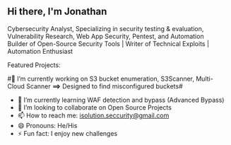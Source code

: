 ## Hi there, I'm Jonathan

Cybersecurity Analyst, Specializing in security testing & evaluation, Vulnerability Research, Web App Security, Pentest, and Automation  
Builder of Open-Source Security Tools | Writer of Technical Exploits | Automation Enthusiast

Featured Projects: 

#🔭 I’m currently working on S3 bucket enumeration, S3Scanner, Multi-Cloud Scanner **==>** Designed to find misconfigured buckets#
- 🌱 I’m currently learning WAF detection and bypass (Advanced Bypass)
- 👯 I’m looking to collaborate on Open Source Projects
- 📫 How to reach me: isolution.seccurity@gmail.com
- 😄 Pronouns: He/His
- ⚡ Fun fact: I enjoy new challenges


